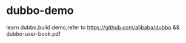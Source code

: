 # dubbo-demo
learn dubbo,build demo,refer to https://github.com/alibaba/dubbo &amp;&amp; dubbo-user-book.pdf
